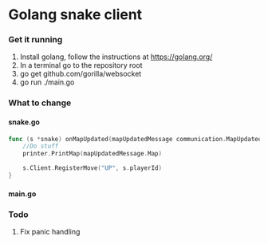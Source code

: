# Golang snake client

### Get it running

1. Install golang, follow the instructions at https://golang.org/
2. In a terminal go to the repository root
3. go get github.com/gorilla/websocket
4. go run ./main.go


### What to change

#### snake.go

```go
func (s *snake) onMapUpdated(mapUpdatedMessage communication.MapUpdatedMessage) {
	//Do stuff
	printer.PrintMap(mapUpdatedMessage.Map)

	s.Client.RegisterMove("UP", s.playerId)
}
```

#### main.go



### Todo

1. Fix panic handling
